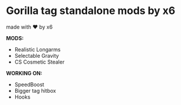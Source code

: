 # Gorilla tag standalone mods by x6
made with ❤️ by x6

**MODS:**
- Realistic Longarms
- Selectable Gravity
- CS Cosmetic Stealer

**WORKING ON:**
- SpeedBoost
- Bigger tag hitbox
- Hooks
